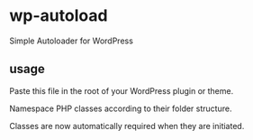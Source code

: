 # wp-autoload
Simple Autoloader for WordPress

## usage
Paste this file in the root of your WordPress plugin or theme. 

Namespace PHP classes according to their folder structure. 

Classes are now automatically required when they are initiated.
